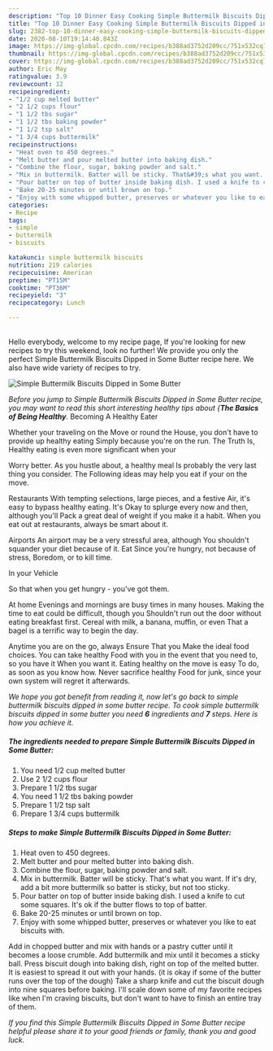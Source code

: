 ```yaml
---
description: "Top 10 Dinner Easy Cooking Simple Buttermilk Biscuits Dipped in Some Butter"
title: "Top 10 Dinner Easy Cooking Simple Buttermilk Biscuits Dipped in Some Butter"
slug: 2382-top-10-dinner-easy-cooking-simple-buttermilk-biscuits-dipped-in-some-butter
date: 2020-08-10T19:14:40.843Z
image: https://img-global.cpcdn.com/recipes/b388ad3752d209cc/751x532cq70/simple-buttermilk-biscuits-dipped-in-some-butter-recipe-main-photo.jpg
thumbnail: https://img-global.cpcdn.com/recipes/b388ad3752d209cc/751x532cq70/simple-buttermilk-biscuits-dipped-in-some-butter-recipe-main-photo.jpg
cover: https://img-global.cpcdn.com/recipes/b388ad3752d209cc/751x532cq70/simple-buttermilk-biscuits-dipped-in-some-butter-recipe-main-photo.jpg
author: Eric May
ratingvalue: 3.9
reviewcount: 12
recipeingredient:
- "1/2 cup melted butter"
- "2 1/2 cups flour"
- "1 1/2 tbs sugar"
- "1 1/2 tbs baking powder"
- "1 1/2 tsp salt"
- "1 3/4 cups buttermilk"
recipeinstructions:
- "Heat oven to 450 degrees."
- "Melt butter and pour melted butter into baking dish."
- "Combine the flour, sugar, baking powder and salt."
- "Mix in buttermilk. Batter will be sticky. That&#39;s what you want. If it&#39;s dry, add a bit more buttermilk so batter is sticky, but not too sticky."
- "Pour batter on top of butter inside baking dish. I used a knife to cut some squares. It&#39;s ok if the butter flows to top of batter."
- "Bake 20-25 minutes or until brown on top."
- "Enjoy with some whipped butter, preserves or whatever you like to eat biscuits with."
categories:
- Recipe
tags:
- simple
- buttermilk
- biscuits

katakunci: simple buttermilk biscuits 
nutrition: 219 calories
recipecuisine: American
preptime: "PT15M"
cooktime: "PT36M"
recipeyield: "3"
recipecategory: Lunch

---
```

<br>
Hello everybody, welcome to my recipe page, If you're looking for new recipes to try this weekend, look no further! We provide you only the perfect Simple Buttermilk Biscuits Dipped in Some Butter recipe here. We also have wide variety of recipes to try.
<br>


![Simple Buttermilk Biscuits Dipped in Some Butter](https://img-global.cpcdn.com/recipes/b388ad3752d209cc/751x532cq70/simple-buttermilk-biscuits-dipped-in-some-butter-recipe-main-photo.jpg)

<i>Before you jump to Simple Buttermilk Biscuits Dipped in Some Butter recipe, you may want to read this short interesting healthy tips about {<strong>The Basics of Being Healthy</strong>.</i>
Becoming A Healthy Eater

Whether your traveling on the Move or round the
House, you don't have to provide up healthy eating
Simply because you're on the run. The Truth Is,
Healthy eating is even more significant when your



Worry better. As you hustle about, a healthy meal
Is probably the very last thing you consider. The
Following ideas may help you eat if your on the move.

Restaurants
With tempting selections, large pieces, and a festive
Air, it's easy to bypass healthy eating. It's
Okay to splurge every now and then, although you'll
Pack a great deal of weight if you make it a habit.
When you eat out at restaurants, always be smart
about it.

Airports
An airport may be a very stressful area, although
You shouldn't squander your diet because of it. Eat
Since you're hungry, not because of stress,
Boredom, or to kill time.

In your Vehicle 

So that when you get hungry - you've got them.

At home
Evenings and mornings are busy times in many houses.
Making the time to eat could be difficult, though you
Shouldn't run out the door without eating breakfast
first. Cereal with milk, a banana, muffin, or even
That a bagel is a terrific way to begin the day.

Anytime you are on the go, always Ensure That you
Make the ideal food choices. You can take healthy
Food with you in the event that you need to, so you have it
When you want it. Eating healthy on the move is easy
To do, as soon as you know how. Never sacrifice healthy
Food for junk, since your own system will regret it afterwards.


<i>We hope you got benefit from reading it, now let's go back to simple buttermilk biscuits dipped in some butter recipe. To cook simple buttermilk biscuits dipped in some butter you need <strong>6</strong> ingredients and <strong>7</strong> steps. Here is how you achieve it.
</i>

##### The ingredients needed to prepare Simple Buttermilk Biscuits Dipped in Some Butter:

1. You need 1/2 cup melted butter
1. Use 2 1/2 cups flour
1. Prepare 1 1/2 tbs sugar
1. You need 1 1/2 tbs baking powder
1. Prepare 1 1/2 tsp salt
1. Prepare 1 3/4 cups buttermilk


##### Steps to make Simple Buttermilk Biscuits Dipped in Some Butter:

1. Heat oven to 450 degrees.
1. Melt butter and pour melted butter into baking dish.
1. Combine the flour, sugar, baking powder and salt.
1. Mix in buttermilk. Batter will be sticky. That&#39;s what you want. If it&#39;s dry, add a bit more buttermilk so batter is sticky, but not too sticky.
1. Pour batter on top of butter inside baking dish. I used a knife to cut some squares. It&#39;s ok if the butter flows to top of batter.
1. Bake 20-25 minutes or until brown on top.
1. Enjoy with some whipped butter, preserves or whatever you like to eat biscuits with.


Add in chopped butter and mix with hands or a pastry cutter until it becomes a loose crumble. Add buttermilk and mix until it becomes a sticky ball. Press biscuit dough into baking dish, right on top of the melted butter. It is easiest to spread it out with your hands. (it is okay if some of the butter runs over the top of the dough) Take a sharp knife and cut the biscuit dough into nine squares before baking. I&#39;ll scale down some of my favorite recipes like when I&#39;m craving biscuits, but don&#39;t want to have to finish an entire tray of them. 

<i>If you find this Simple Buttermilk Biscuits Dipped in Some Butter recipe helpful please share it to your good friends or family, thank you and good luck.</i>
